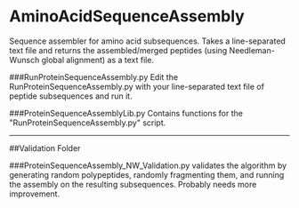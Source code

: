 # AminoAcidSequenceAssembly
Sequence assembler for amino acid subsequences. Takes a line-separated text file and returns the assembled/merged peptides (using Needleman-Wunsch global alignment) as a text file.


###RunProteinSequenceAssembly.py
Edit the RunProteinSequenceAssembly.py with your line-separated text file of peptide subsequences and run it.

###ProteinSequenceAssemblyLib.py 
Contains functions for the "RunProteinSequenceAssembly.py" script.

------------

##Validation Folder

###ProteinSequenceAssembly_NW_Validation.py
validates the algorithm by generating random polypeptides, randomly fragmenting them, and running the assembly on the resulting subsequences. Probably needs more improvement.
